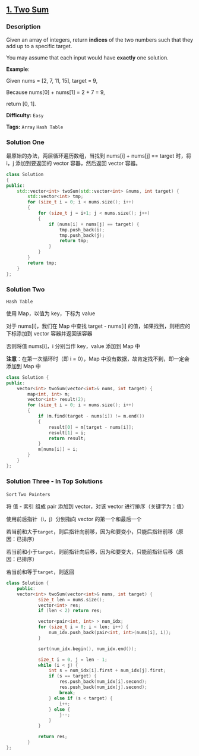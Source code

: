 ## [1. Two Sum](https://leetcode.com/problems/two-sum/#/description)

### Description

Given an array of integers, return **indices** of the two numbers such that they add up to a specific target.

You may assume that each input would have **exactly** one solution.

**Example**:

Given nums = [2, 7, 11, 15], target = 9,

Because nums[0] + nums[1] = 2 + 7 = 9,

return [0, 1].

**Difficulty:** `Easy`

**Tags:** `Array` `Hash Table`

### Solution One

最原始的办法，两层循环遍历数组，当找到 nums[i] + nums[j] == target 时，将 i，j 添加到要返回的 vector 容器，然后返回 vector 容器。

```c++
class Solution
{
public:
    std::vector<int> twoSum(std::vector<int> &nums, int target) {
        std::vector<int> tmp;
        for (size_t i = 0; i < nums.size(); i++)
        {
            for (size_t j = i+1; j < nums.size(); j++)
            {
                if (nums[i] + nums[j] == target) {
                    tmp.push_back(i);
                    tmp.push_back(j);
                    return tmp;
                }
            }
        }
        return tmp;
    }
};
```

### Solution Two

`Hash Table`

使用 Map，以值为 key，下标为 value

对于 nums[i]，我们在 Map 中查找 target - nums[i] 的值，如果找到，则相应的下标添加到 vector 容器并返回该容器

否则将值 nums[i]，i 分别当作 key，value 添加到 Map 中

**注意**：在第一次循环时（即 i = 0），Map 中没有数据，故肯定找不到，即一定会添加到 Map 中

```c++
class Solution {
public:
    vector<int> twoSum(vector<int>& nums, int target) {
        map<int, int> m;
        vector<int> result(2);
        for (size_t i = 0; i < nums.size(); i++)
        {
            if (m.find(target - nums[i]) != m.end())
            {
                result[0] = m[target - nums[i]];
                result[1] = i;
                return result;
            }
            m[nums[i]] = i;
        }
    }
};
```

### Solution Three - In Top Solutions

`Sort` `Two Pointers`

将 值 - 索引 组成 pair 添加到 vector，对该 vector 进行排序（关键字为：值）

使用前后指针（i，j）分别指向 vector 的第一个和最后一个

若当前和大于`target`，则后指针向前移，因为和要变小，只能后指针前移（原因：已排序）

若当前和小于`target`，则前指针向后移，因为和要变大，只能前指针后移（原因：已排序）

若当前和等于`target`，则返回

```c++
class Solution {
    public:
    vector<int> twoSum(vector<int>& nums, int target) {
            size_t len = nums.size();
            vector<int> res;
            if (len < 2) return res;

            vector<pair<int, int> > num_idx;
            for (size_t i = 0; i < len; i++) {
                num_idx.push_back(pair<int, int>(nums[i], i));
            }

            sort(num_idx.begin(), num_idx.end());

            size_t i = 0, j = len - 1;
            while (i < j) {
                int s = num_idx[i].first + num_idx[j].first;
                if (s == target) {
                    res.push_back(num_idx[i].second);
                    res.push_back(num_idx[j].second);
                    break;
                } else if (s < target) {
                    i++;
                } else {
                    j--;
                }
            }

            return res;
        }
};
```
